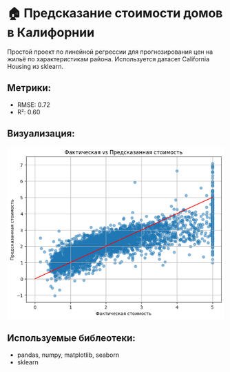 # 🏠 Предсказание стоимости домов в Калифорнии

Простой проект по линейной регрессии для прогнозирования цен на жильё по характеристикам района.
Используется датасет California Housing из sklearn.

## Метрики:

- RMSE: 0.72
- R²: 0.60

## Визуализация:

![Scatter Plot](images/scatter_plot.png)

## Используемые библеотеки:

- pandas, numpy, matplotlib, seaborn
- sklearn